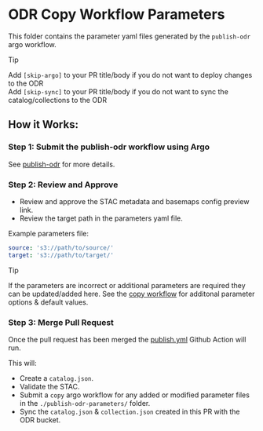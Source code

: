# ODR Copy Workflow Parameters

This folder contains the parameter yaml files generated by the `publish-odr` argo workflow.

> [!Tip]
> Add `[skip-argo]` to your PR title/body if you do not want to deploy changes to the ODR  
> Add `[skip-sync]` to your PR title/body if you do not want to sync the catalog/collections to the ODR

## How it Works:

### Step 1: Submit the publish-odr workflow using Argo

See [publish-odr](https://github.com/linz/topo-workflows/blob/master/workflows/raster/publish-odr.yaml) for more details.

### Step 2: Review and Approve

- Review and approve the STAC metadata and basemaps config preview link.
- Review the target path in the parameters yaml file.

Example parameters file:

```yaml
source: 's3://path/to/source/'
target: 's3://path/to/target/'
```

> [!Tip]
> If the parameters are incorrect or additional parameters are required they can be updated/added here.
> See the [copy workflow](https://github.com/linz/topo-workflows/tree/master/workflows/raster#copy) for additonal parameter options & default values.

### Step 3: Merge Pull Request

Once the pull request has been merged the [publish.yml](../.github/workflows/publish.yml) Github Action will run.

This will:

- Create a `catalog.json`.
- Validate the STAC.
- Submit a `copy` argo workflow for any added or modified parameter files in the `./publish-odr-parameters/` folder.
- Sync the `catalog.json` & `collection.json` created in this PR with the ODR bucket.
